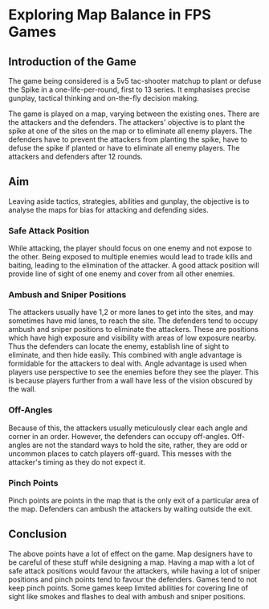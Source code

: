 # Exploring Map Balance in FPS Games

## Introduction of the Game

The game being considered is a 5v5 tac-shooter matchup to plant or defuse the Spike in a one-life-per-round, first to 13 series. It emphasises precise gunplay, tactical thinking and on-the-fly decision making.

The game is played on a map, varying between the existing ones. There are the attackers and the defenders. The attackers' objective is to plant the spike at one of the sites on the map or to eliminate all enemy players. The defenders have to prevent the attackers from planting the spike, have to defuse the spike if planted or have to eliminate all enemy players. The attackers and defenders after 12 rounds.

## Aim

Leaving aside tactics, strategies, abilities and gunplay, the objective is to analyse the maps for bias for attacking and defending sides.

### Safe Attack Position

While attacking, the player should focus on one enemy and not expose to the other. Being exposed to multiple enemies would lead to trade kills and baiting, leading to the elimination of the attacker. A good attack position will provide line of sight of one enemy and cover from all other enemies.

### Ambush and Sniper Positions

The attackers usually have 1,2 or more lanes to get into the sites, and may sometimes have mid lanes, to reach the site. The defenders tend to occupy ambush and sniper positions to eliminate the attackers. These are positions which have high exposure and visibility with areas of low exposure nearby. Thus the defenders can locate the enemy, establish line of sight to eliminate, and then hide easily. This combined with angle advantage is formidable for the attackers to deal with. Angle advantage is used when players use perspective to see the enemies before they see the player. This is because players further from a wall have less of the vision obscured by the wall.

### Off-Angles

Because of this, the attackers usually meticulously clear each angle and corner in an order. However, the defenders can occupy off-angles. Off-angles are not the standard ways to hold the site, rather, they are odd or uncommon places to catch players off-guard. This messes with the attacker's timing as they do not expect it.

### Pinch Points

Pinch points are points in the map that is the only exit of a particular area of the map. Defenders can ambush the attackers by waiting outside the exit.

## Conclusion

The above points have a lot of effect on the game. Map designers have to be careful of these stuff while designing a map. Having a map with a lot of safe attack positions would favour the attackers, while having a lot of sniper positions and pinch points tend to favour the defenders. Games tend to not keep pinch points. Some games keep limited abilities for covering line of sight like smokes and flashes to deal with ambush and sniper positions.
